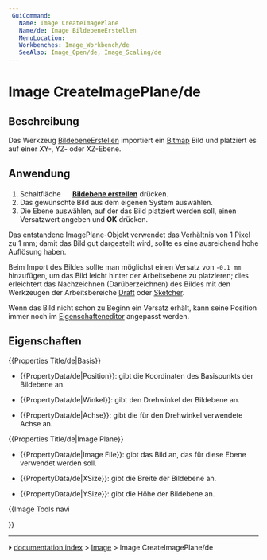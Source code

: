 ```yaml
---
 GuiCommand:
   Name: Image CreateImagePlane
   Name/de: Image BildebeneErstellen
   MenuLocation: 
   Workbenches: Image_Workbench/de
   SeeAlso: Image_Open/de, Image_Scaling/de
---
```


# Image CreateImagePlane/de

## Beschreibung

Das Werkzeug [BildebeneErstellen](Image_CreateImagePlane/de.md) importiert ein [Bitmap](bitmap/de.md) Bild und platziert es auf einer XY-, YZ- oder XZ-Ebene.

## Anwendung

1.  Schaltfläche **<img src="images/Image_CreateImagePlane.svg" width=16px> [Bildebene erstellen](Image_CreateImagePlane/de.md)** drücken.
2.  Das gewünschte Bild aus dem eigenen System auswählen.
3.  Die Ebene auswählen, auf der das Bild platziert werden soll, einen Versatzwert angeben und **OK** drücken.

Das entstandene ImagePlane-Objekt verwendet das Verhältnis von 1 Pixel zu 1 mm; damit das Bild gut dargestellt wird, sollte es eine ausreichend hohe Auflösung haben.

Beim Import des Bildes sollte man möglichst einen Versatz von `-0.1 mm` hinzufügen, um das Bild leicht hinter der Arbeitsebene zu platzieren; dies erleichtert das Nachzeichnen (Darüberzeichnen) des Bildes mit den Werkzeugen der Arbeitsbereiche [Draft](Draft_Workbench/de.md) oder [Sketcher](Sketcher_Workbench/de.md).

Wenn das Bild nicht schon zu Beginn ein Versatz erhält, kann seine Position immer noch im [Eigenschafteneditor](Property_editor/de.md) angepasst werden.

## Eigenschaften


{{Properties Title/de|Basis}}

-    {{PropertyData/de|Position}}: gibt die Koordinaten des Basispunkts der Bildebene an.

-    {{PropertyData/de|Winkel}}: gibt den Drehwinkel der Bildebene an.

-    {{PropertyData/de|Achse}}: gibt die für den Drehwinkel verwendete Achse an.


{{Properties Title/de|Image Plane}}

-    {{PropertyData/de|Image File}}: gibt das Bild an, das für diese Ebene verwendet werden soll.

-    {{PropertyData/de|XSize}}: gibt die Breite der Bildebene an.

-    {{PropertyData/de|YSize}}: gibt die Höhe der Bildebene an.





{{Image Tools navi

}}



---
⏵ [documentation index](../README.md) > [Image](Category_Image.md) > Image CreateImagePlane/de
